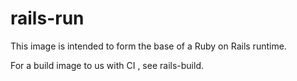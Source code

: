 # rails-run

This image is intended to form the base of a Ruby on Rails runtime.

For a build image to us with CI , see rails-build.